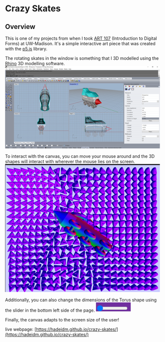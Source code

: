 # Crazy Skates 

## Overview

This is one of my projects from when I took [ART 107](https://guide.wisc.edu/courses/art/) (Introduction to Digital Forms) at UW-Madison. It's a simple interactive art piece that was created with the [p5.js](https://p5js.org/) library.  


The rotating skates in the window is something that I 3D modelled using the [Rhino](https://www.rhino3d.com/) 3D modelling software.
 ![3D Modelling Skates](3d.png)


To interact with the canvas, you can move your mouse around and the 3D shapes will interact with wherever the mouse lies on the screen.
 ![Demo](demo.png)


Additionally, you can also change the dimensions of the Torus shape using the slider in the bottom left side of the page. 
 ![slide](slider.png)

Finally, the canvas adapts to the screen size of the user!

live webpage: [https://hadeidm.github.io/crazy-skates/](https://hadeidm.github.io/crazy-skates/)
